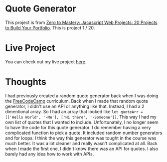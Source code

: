 # Quote Generator

This project is from [Zero to Mastery: Jacascript Web Projects: 20 Projects to Build Your Portfolio](https://academy.zerotomastery.io/p/javascript-projects).
This is project 1 / 20.

# Live Project

You can check out my live project [here](https://rperry99.github.io/quote-generator/).

# Thoughts

I had previously created a random quote generator back when I was doing the [FreeCodeCamp](https://freecodecamp.org) curriculum. Back when I made that random quote generator, I didn't use an API or anything like that. Instead, I had a 2 dimentional array. So I had an array that looked like `let quoteArr = [['Hello World', '-Me'], ['Hi there', '-Someone']]`. This way I had my own list of quotes that I wanted to include.
Unfortunately, I no longer seem to have the code for this quote generator. I do remember having a very complicated function to pick a quote. It included random number generators and for loops.
I think the way this generator was tought in the course was much better. It was a lot cleaner and really wasn't complicated at all. Back when I made the first one, I didn't know there was an API for quotes. I also barely had any idea how to work with APIs.

